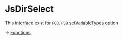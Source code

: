 # JsDirSelect

This interface exist for `FCB`, `FSB` [setVariableTypes](https://github.com/puutaro/CommandClick/blob/master/md/set_variable_types.md) option 

-> [Functions](https://github.com/puutaro/CommandClick/tree/master/md/developer/js_interface/functions/JsDirSelect)

